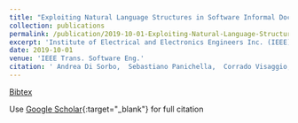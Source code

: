 ```yaml
---
title: "Exploiting Natural Language Structures in Software Informal Documentation"
collection: publications
permalink: /publication/2019-10-01-Exploiting-Natural-Language-Structures-in-Software-Informal-Documentation
excerpt: 'Institute of Electrical and Electronics Engineers Inc. (IEEE), Los Alamitos, CA, USA'
date: 2019-10-01
venue: 'IEEE Trans. Software Eng.'
citation: ' Andrea Di Sorbo,  Sebastiano Panichella,  Corrado Visaggio,  Massimiliano Di Penta,  Gerardo Canfora,  Harald Gall, &quot;Exploiting Natural Language Structures in Software Informal Documentation.&quot; IEEE Trans. Software Eng., 2019.'
---
```

[Bibtex](https://dblp.org/rec/journals/ese/DasPM20.bib)

Use [Google Scholar](https://scholar.google.com/scholar?q=Exploiting+Natural+Language+Structures+in+Software+Informal+Documentation){:target="_blank"} for full citation
